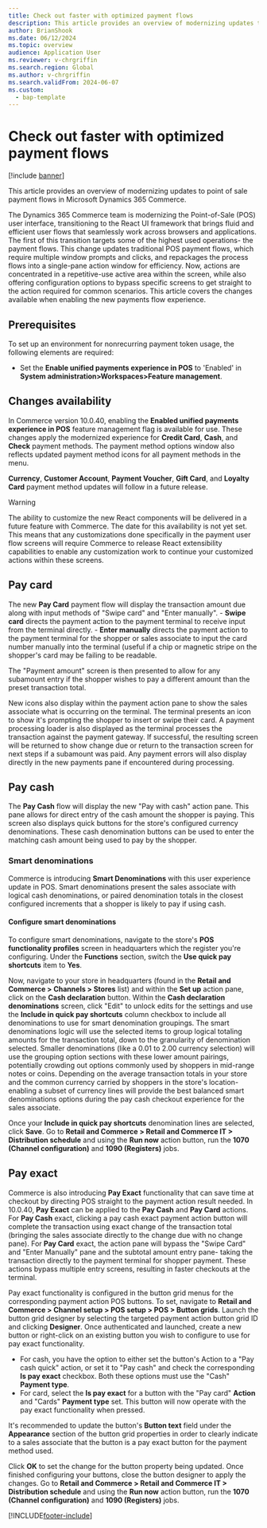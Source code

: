 ```yaml
---
title: Check out faster with optimized payment flows
description: This article provides an overview of modernizing updates to point of sale payment flows in Microsoft Dynamics 365 Commerce.
author: BrianShook
ms.date: 06/12/2024
ms.topic: overview
audience: Application User
ms.reviewer: v-chrgriffin
ms.search.region: Global
ms.author: v-chrgriffin
ms.search.validFrom: 2024-06-07
ms.custom: 
  - bap-template
---
```


# Check out faster with optimized payment flows

[!include [banner](../includes/banner.md)]

This article provides an overview of modernizing updates to point of sale payment flows in Microsoft Dynamics 365 Commerce.

The Dynamics 365 Commerce team is modernizing the Point-of-Sale (POS) user interface, transitioning to the React UI framework that brings fluid and efficient user flows that seamlessly work across browsers and applications. The first of this transition targets some of the highest used operations- the payment flows. This change updates traditional POS payment flows, which require multiple window prompts and clicks, and repackages the process flows into a single-pane action window for efficiency. Now, actions are concentrated in a repetitive-use active area within the screen, while also offering configuration options to bypass specific screens to get straight to the action required for common scenarios. This article covers the changes available when enabling the new payments flow experience.

## Prerequisites

To set up an environment for nonrecurring payment token usage, the following elements are required:
- Set the **Enable unified payments experience in POS**  to 'Enabled' in **System administration>Workspaces>Feature management**. 

## Changes availability

In Commerce version 10.0.40, enabling the **Enabled unified payments experience in POS** feature management flag is available for use. These changes apply the modernized experience for **Credit Card**, **Cash**, and **Check** payment methods. The payment method options window also reflects updated payment method icons for all payment methods in the menu.

**Currency**, **Customer Account**, **Payment Voucher**, **Gift Card**, and **Loyalty Card** payment method updates will follow in a future release. 

> [!WARNING]
> The ability to customize the new React components will be delivered in a future feature with Commerce. The date for this availability is not yet set. This means that any customizations done specifically in the payment user flow screens will require Commerce to release React extensibility capabilities to enable any customization work to continue your customized actions within these screens.

## Pay card

The new **Pay Card** payment flow will display the transaction amount due along with input methods of "Swipe card" and "Enter manually". 
    - **Swipe card** directs the payment action to the payment terminal to receive input from the terminal directly.
    - **Enter manually** directs the payment action to the payment terminal for the shopper or sales associate to input the card number manually into the terminal (useful if a chip or magnetic stripe on the shopper's card may be failing to be readable.

The "Payment amount" screen is then presented to allow for any subamount entry if the shopper wishes to pay a different amount than the preset transaction total. 

New icons also display within the payment action pane to show the sales associate what is occurring on the terminal. The terminal presents an icon to show it's prompting the shopper to insert or swipe their card. A payment processing loader is also displayed as the terminal processes the transaction against the payment gateway. If successful, the resulting screen will be returned to show change due or return to the transaction screen for next steps if a subamount was paid. Any payment errors will also display directly in the new payments pane if encountered during processing.

## Pay cash

The **Pay Cash** flow will display the new "Pay with cash" action pane. This pane allows for direct entry of the cash amount the shopper is paying. This screen also displays quick buttons for the store's configured currency denominations. These cash denomination buttons can be used to enter the matching cash amount being used to pay by the shopper.

### Smart denominations

Commerce is introducing **Smart Denominations** with this user experience update in POS. Smart denominations present the sales associate with logical cash denominations, or paired denomination totals in the closest configured increments that a shopper is likely to pay if using cash. 

#### Configure smart denominations

To configure smart denominations, navigate to the store's **POS functionality profiles** screen in headquarters which the register you're configuring. Under the **Functions** section, switch the **Use quick pay shortcuts** item to **Yes**. 

Now, navigate to your store in headquarters (found in the **Retail and Commerce > Channels > Stores** list) and within the **Set up** action pane, click on the **Cash declaration** button. Within the **Cash declaration denominations** screen, click "Edit" to unlock edits for the settings and use the **Include in quick pay shortcuts** column checkbox to include all denominations to use for smart denomination groupings. The smart denominations logic will use the selected items to group logical totaling amounts for the transaction total, down to the granularity of denomination selected. Smaller denominations (like a 0.01 to 2.00 currency selection) will use the grouping option sections with these lower amount pairings, potentially crowding out options commonly used by shoppers in mid-range notes or coins. Depending on the average transaction totals in your store and the common currency carried by shoppers in the store's location- enabling a subset of currency lines will provide the best balanced smart denominations options during the pay cash checkout experience for the sales associate.

Once your **Include in quick pay shortcuts** denomination lines are selected, click **Save**. Go to **Retail and Commerce > Retail and Commerce IT > Distribution schedule** and using the **Run now** action button, run the **1070 (Channel configuration)** and **1090 (Registers)** jobs.

## Pay exact

Commerce is also introducing **Pay Exact** functionality that can save time at checkout by directing POS straight to the payment action result needed. In 10.0.40, **Pay Exact** can be applied to the **Pay Cash** and **Pay Card** actions. For **Pay Cash** exact, clicking a pay cash exact payment action button will complete the transaction using exact change of the transaction total (bringing the sales associate directly to the change due with no change pane). For **Pay Card** exact, the action pane will bypass the "Swipe Card" and "Enter Manually" pane and the subtotal amount entry pane- taking the transaction directly to the payment terminal for shopper payment. These actions bypass multiple entry screens, resulting in faster checkouts at the terminal.

Pay exact functionality is configured in the button grid menus for the corresponding payment action POS buttons. To set, navigate to **Retail and Commerce > Channel setup > POS setup > POS > Button grids**. Launch the button grid designer by selecting the targeted payment action button grid ID and clicking **Designer**. Once authenticated and launched, create a new button or right-click on an existing button you wish to configure to use for pay exact functionality. 

- For cash, you have the option to either set the button's Action to a "Pay cash quick" action, or set it to "Pay cash" and check the corresponding **Is pay exact** checkbox. Both these options must use the "Cash" **Payment type**. 
- For card, select the **Is pay exact** for a button with the "Pay card" **Action** and "Cards" **Payment type** set. This button will now operate with the pay exact functionality when pressed.

It's recommended to update the button's **Button text** field under the **Appearance** section of the button grid properties in order to clearly indicate to a sales associate that the button is a pay exact button for the payment method used.

Click **OK** to set the change for the button property being updated. Once finished configuring your buttons, close the button designer to apply the changes. Go to **Retail and Commerce > Retail and Commerce IT > Distribution schedule** and using the **Run now** action button, run the **1070 (Channel configuration)** and **1090 (Registers)** jobs.



[!INCLUDE[footer-include](../../includes/footer-banner.md)]
